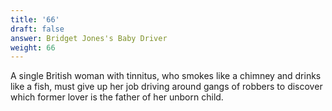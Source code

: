 ```yaml
---
title: '66'
draft: false
answer: Bridget Jones's Baby Driver
weight: 66
---
```

A single British woman with tinnitus, who smokes like a chimney and drinks like a fish, must give up her job driving around gangs of robbers to discover which former lover is the father of her unborn child.